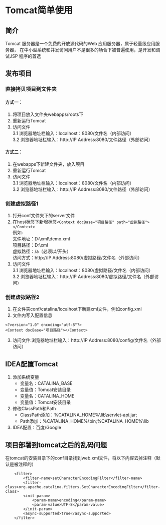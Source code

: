# Tomcat简单使用
## 简介
Tomcat 服务器是一个免费的开放源代码的Web 应用服务器，属于轻量级应用服务器，
在中小型系统和并发访问用户不是很多的场合下被普遍使用，是开发和调试JSP
程序的首选
## 发布项目

### 直接拷贝项目到文件夹
#### 方式一：
1. 将项目放入文件夹webapps/roots下
2. 重新运行Tomcat
3. 访问文件   
   3.1 浏览器地址栏输入：localhost：8080/文件名（内部访问）   
   3.2 浏览器地址栏输入：http://IP Address:8080/文件路径（外部访问）   
#### 方式二：   
1. 在webapps下新建文件夹，放入项目
2. 重新运行Tomcat
3. 访问文件   
   3.1 浏览器地址栏输入：localhost：8080/文件名（内部访问）   
   3.2 浏览器地址栏输入：http://IP Address:8080/文件路径（外部访问）
		
### 创建虚拟路径1
1. 打开conf文件夹下的server文件
2. 在host标签下新增标签`<Context docBase="项目路径" path="虚拟路径"></Context>`   
   例如:   
      文件地址：D:\xml\demo.xml   
	  项目路径：D:\xml   
	  虚拟路径：/a（必须以/开头）   
	  访问方式：http://IP Address:8080/虚拟路径/文件名（外部访问）
3. 访问文件   
   3.1 浏览器地址栏输入：localhost：8080/虚拟路径/文件名（内部访问）   
   3.2 浏览器地址栏输入：http://IP Address:8080/虚拟路径/文件名（外部访问）
		
### 创建虚拟路径2
1. 在文件夹conf/catalina/localhost下新建xml文件，例如config.xml
2. 文件内写入配置信息
```
<?version="1.0" encoding="utf-8"?>
<Context docBase="项目路径"></Context>
```
3. 访问文件:浏览器地址栏输入：http://IP Address:8080/config/文件名（外部访问）
## IDEA配置Tomcat
1. 添加系统变量   
   + 变量名：CATALINA_BASE   
   + 变量值：Tomcat安装目录   
   + 变量名：CATALINA_HOME   
   + 变量值：Tomcat安装目录
2. 修改ClassPath和Path   
   + ClassPath添加：%CATALINA_HOME%\lib\servlet-api.jar;   
   + Path添加：%CATALINA_HOME%\bin;%CATALINA_HOME%\lib
3. IDEA配置：百度/Google

## 项目部署到tomcat之后的乱码问题

在tomcat的安装目录下的conf目录找到web.xml文件，将以下内容去掉注释（默认是被注释的）
```
    <filter>
        <filter-name>setCharacterEncodingFilter</filter-name>
        <filter-class>org.apache.catalina.filters.SetCharacterEncodingFilter</filter-class>
        <init-param>
            <param-name>encoding</param-name>
            <param-value>UTF-8</param-value>
        </init-param>
        <async-supported>true</async-supported>
    </filter>
```